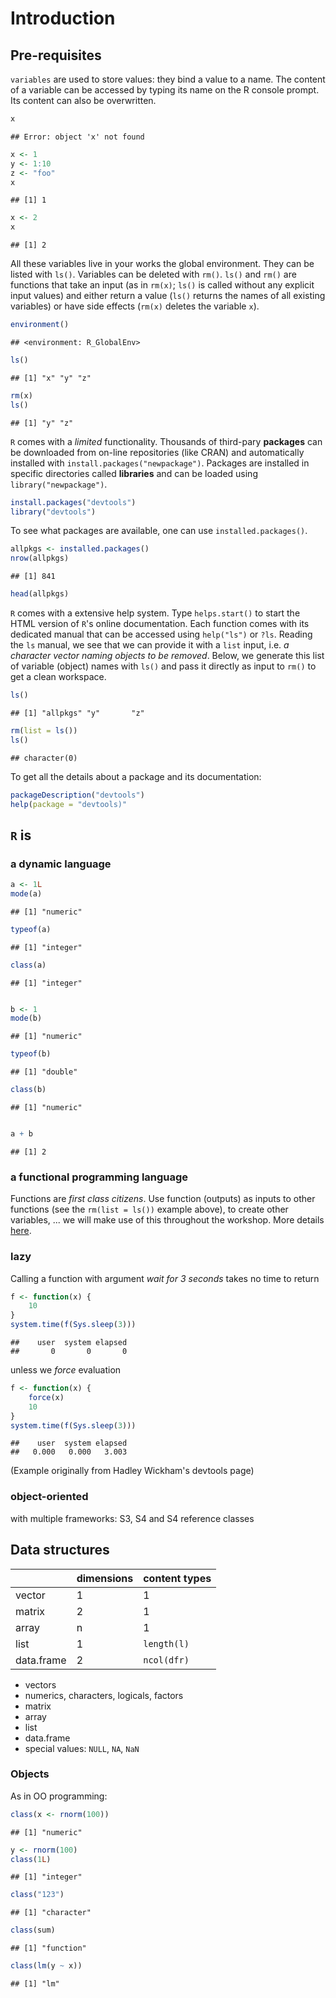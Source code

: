 # Introduction

## Pre-requisites

`variables` are used to store values: they bind a value to a name. The
content of a variable can be accessed by typing its name on the R
console prompt. Its content can also be overwritten.



```r
x
```

```
## Error: object 'x' not found
```

```r
x <- 1
y <- 1:10
z <- "foo"
x
```

```
## [1] 1
```

```r
x <- 2
x
```

```
## [1] 2
```


All these variables live in your works the global environment. They
can be listed with `ls()`. Variables can be deleted with
`rm()`. `ls()` and `rm()` are functions that take an input (as in
`rm(x)`; `ls()` is called without any explicit input values) and
either return a value (`ls()` returns the names of all existing
variables) or have side effects (`rm(x)` deletes the variable `x`).



```r
environment()
```

```
## <environment: R_GlobalEnv>
```

```r
ls()
```

```
## [1] "x" "y" "z"
```

```r
rm(x)
ls()
```

```
## [1] "y" "z"
```


`R` comes with a *limited* functionality. Thousands of third-pary
**packages** can be downloaded from on-line repositories (like CRAN)
and automatically installed with
`install.packages("newpackage")`. Packages are installed in specific
directories called **libraries** and can be loaded using
`library("newpackage")`.


```r
install.packages("devtools")
library("devtools")
```


To see what packages are available, one can use `installed.packages()`.


```r
allpkgs <- installed.packages()
nrow(allpkgs)
```

```
## [1] 841
```



```r
head(allpkgs)
```


`R` comes with a extensive help system. Type `helps.start()` to start
the HTML version of `R`'s online documentation. Each function comes
with its dedicated manual that can be accessed using `help("ls")` or
`?ls`. Reading the `ls` manual, we see that we can provide it with a
`list` input, i.e. *a character vector naming objects to be
removed*. Below, we generate this list of variable (object) names with
`ls()` and pass it directly as input to `rm()` to get a clean
workspace.


```r
ls()
```

```
## [1] "allpkgs" "y"       "z"
```

```r
rm(list = ls())
ls()
```

```
## character(0)
```


To get all the details about a package and its documentation:


```r
packageDescription("devtools")
help(package = "devtools)"
```


## `R` is

### a dynamic language


```r
a <- 1L
mode(a)
```

```
## [1] "numeric"
```

```r
typeof(a)
```

```
## [1] "integer"
```

```r
class(a)
```

```
## [1] "integer"
```

```r

b <- 1
mode(b)
```

```
## [1] "numeric"
```

```r
typeof(b)
```

```
## [1] "double"
```

```r
class(b)
```

```
## [1] "numeric"
```

```r

a + b
```

```
## [1] 2
```

### a functional programming language 

Functions are *first class citizens*. Use function (outputs) as inputs
to other functions (see the `rm(list = ls())` example above), to create other variables, ... we will make use of this throughout the workshop. More details [here](https://github.com/lgatto/R-functional-programming#readme).

### lazy

Calling a function with argument *wait for 3 seconds* takes no time to return

```r
f <- function(x) {
    10
}
system.time(f(Sys.sleep(3)))
```

```
##    user  system elapsed 
##       0       0       0
```


unless we *force* evaluation


```r
f <- function(x) {
    force(x)
    10
}
system.time(f(Sys.sleep(3)))
```

```
##    user  system elapsed 
##   0.000   0.000   3.003
```


(Example originally from Hadley Wickham's devtools page)

### object-oriented

with multiple frameworks: S3, S4 and S4 reference classes

## Data structures

|        | dimensions | content types |
|--------|------------|---------------|
| vector | 1          | 1             |
| matrix | 2          | 1             |
| array  | n          | 1             |
| list   | 1          | `length(l)`   |
| data.frame | 2      | `ncol(dfr)`   |

- vectors
- numerics, characters, logicals, factors
- matrix
- array
- list
- data.frame
- special values: `NULL`, `NA`, `NaN`

### Objects

As in OO programming:


```r
class(x <- rnorm(100))
```

```
## [1] "numeric"
```

```r
y <- rnorm(100)
class(1L)
```

```
## [1] "integer"
```

```r
class("123")
```

```
## [1] "character"
```

```r
class(sum)
```

```
## [1] "function"
```

```r
class(lm(y ~ x))
```

```
## [1] "lm"
```


